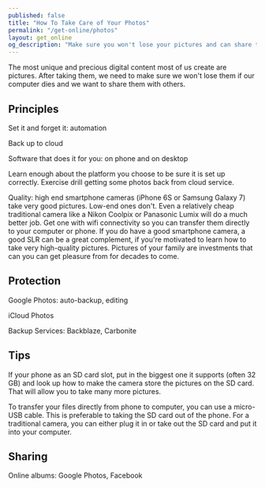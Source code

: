 ```yaml
---
published: false
title: "How To Take Care of Your Photos"
permalink: "/get-online/photos"
layout: get_online
og_description: "Make sure you won't lose your pictures and can share them safely and easily"
---
```


The most unique and precious digital content most of us create are pictures. After taking them, we need to make sure we won't lose them if our computer dies and we want to share them with others.

## Principles

Set it and forget it: automation

Back up to cloud

Software that does it for you: on phone and on desktop

Learn enough about the platform you choose to be sure it is set up correctly. Exercise drill getting some photos back from cloud service.

Quality: high end smartphone cameras (iPhone 6S or Samsung Galaxy 7) take very good pictures. Low-end ones don't. Even a relatively cheap traditional camera like a Nikon Coolpix or Panasonic Lumix will do a much better job. Get one with wifi connectivity so you can transfer them directly to your computer or phone. If you do have a good smartphone camera, a good SLR can be a great complement, if you're motivated to learn how to take very high-quality pictures. Pictures of your family are investments that can you can get pleasure from for decades to come.

## Protection

Google Photos: auto-backup, editing

iCloud Photos

Backup Services: Backblaze, Carbonite


## Tips

If your phone as an SD card slot, put in the biggest one it supports (often 32 GB) and look up how to make the camera store the pictures on the SD card. That will allow you to take many more pictures.

To transfer your files directly from phone to computer, you can use a micro-USB cable. This is preferable to taking the SD card out of the phone. For a traditional camera, you can either plug it in or take out the SD card and put it into your computer.

## Sharing

Online albums: Google Photos, Facebook


